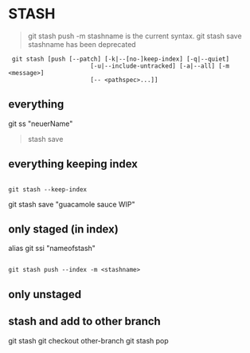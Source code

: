 STASH
=====
>  git stash push -m stashname is the current syntax. git stash save stashname has been deprecated

```
 git stash [push [--patch] [-k|--[no-]keep-index] [-q|--quiet]
                       [-u|--include-untracked] [-a|--all] [-m <message>]
                       [-- <pathspec>...]]
```


## everything
git ss "neuerName"
> stash save

## everything keeping index
```

git stash --keep-index

```

git stash save "guacamole sauce WIP"

## only staged (in index)
alias git ssi "nameofstash"
```

git stash push --index -m <stashname>
```

## only unstaged

## stash and add to other branch
git stash
git checkout other-branch
git stash pop